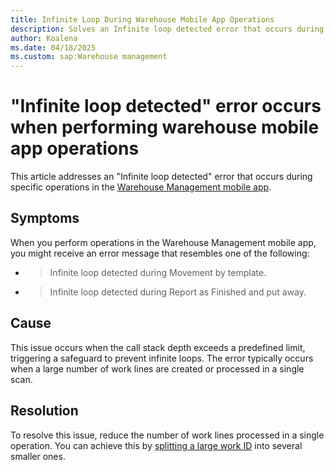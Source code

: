 ```yaml
--- 
title: Infinite Loop During Warehouse Mobile App Operations
description: Solves an Infinite loop detected error that occurs during specific operations in the Warehouse Management mobile app in Microsoft Dynamics 365 Supply Chain Management.
author: Koalena 
ms.date: 04/18/2025
ms.custom: sap:Warehouse management
--- 
```

# "Infinite loop detected" error occurs when performing warehouse mobile app operations

This article addresses an "Infinite loop detected" error that occurs during specific operations in the [Warehouse Management mobile app](/dynamics365/supply-chain/warehousing/install-configure-warehouse-management-app).

## Symptoms

When you perform operations in the Warehouse Management mobile app, you might receive an error message that resembles one of the following:

- > Infinite loop detected during Movement by template.

- > Infinite loop detected during Report as Finished and put away.

## Cause

This issue occurs when the call stack depth exceeds a predefined limit, triggering a safeguard to prevent infinite loops. The error typically occurs when a large number of work lines are created or processed in a single scan.

## Resolution

To resolve this issue, reduce the number of work lines processed in a single operation. You can achieve this by [splitting a large work ID](/dynamics365/supply-chain/warehousing/work-split) into several smaller ones.
